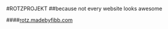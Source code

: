 #ROTZPROJEKT
##because not every website looks awesome

####<a href="http://rotz.madebyfibb.com">rotz.madebyfibb.com</a>